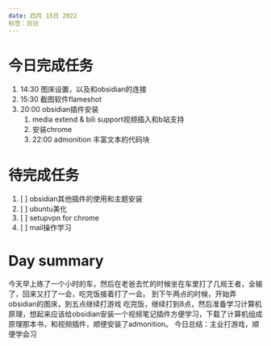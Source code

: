```yaml
---
date: 四月 15日 2022
标签：日记
---
```


# 今日完成任务
1. 14:30 图床设置，以及和obsidian的连接
2. 15:30 截图软件flameshot
3. 20:00 obsidian插件安装
	1. media extend & bili support视频插入和b站支持
	2. 安装chrome
	3. 22:00 admonition 丰富文本的代码块

# 待完成任务
1. [ ] obsidian其他插件的使用和主题安装
2. [ ] ubuntu美化
3. [ ] setupvpn for chrome
4. [ ] mail操作学习

# Day summary
今天早上练了一个小时的车，然后在老爸去忙的时候坐在车里打了几局王者，全输了，回来又打了一会，吃完饭接着打了一会。
到下午两点的时候，开始弄obsidian的图床，到五点继续打游戏
吃完饭，继续打到8点，然后准备学习计算机原理，想起来应该给obsidian安装一个视频笔记插件方便学习，下载了计算机组成原理那本书，和视频插件，顺便安装了admonition。
今日总结：主业打游戏，顺便学会习



